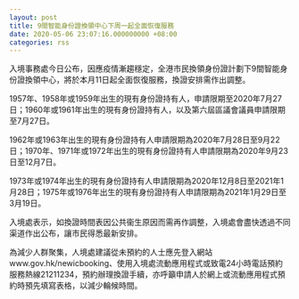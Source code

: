 ```yaml
---
layout: post
title: 9間智能身份證換領中心下周一起全面恢復服務
date: 2020-05-06 23:07:16.000000000 +08:00
categories: rss
---
```


入境事務處今日公布，因應疫情漸趨穩定，全港市民換領身份證計劃下9間智能身份證換領中心，將於本月11日起全面恢復服務，換證安排需作出調整。
 
1957年、1958年或1959年出生的現有身份證持有人，申請限期至2020年7月27日；1960年或1961年出生的現有身份證持有人，以及第六屆區議會議員申請限期至7月27日。
 
1962年或1963年出生的現有身份證持有人申請限期為2020年7月28日至9月22日；1970年、1971年或1972年出生的現有身份證持有人申請限期為2020年9月23日至12月7日。
 
1973年或1974年出生的現有身份證持有人申請限期為2020年12月8日至2021年1月28日；1975年或1976年出生的現有身份證持有人申請限期為2021年1月29日至3月19日。
 
入境處表示，如換證時間表因公共衞生原因而需再作調整，入境處會盡快透過不同渠道作出公布，讓市民得悉最新安排。

為減少人群聚集，人境處建議從未預約的人士應先登入網站www.gov.hk/newicbooking、使用入境處流動應用程式或致電24小時電話預約服務熱線21211234，預約辦理換證手續，亦呼籲申請人於網上或流動應用程式預約時預先填寫表格，以減少輪候時間。
